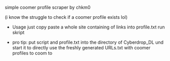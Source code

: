simple coomer profile scraper by chkm0

(i know the struggle to check if a coomer profile exists lol)

- Usage
just copy paste a whole site containing of links into profile.txt
run skript

- pro tip:
put script and profile.txt into the directory of Cyberdrop_DL und start it to directly use the freshly generated URLs.txt with coomer profiles to coom to

